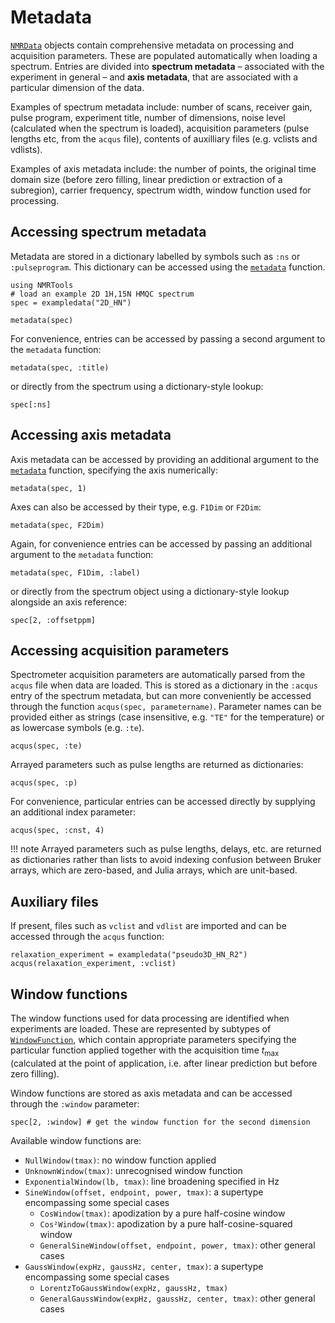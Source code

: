 # Metadata

[`NMRData`](@ref) objects contain comprehensive metadata on processing and acquisition parameters. These are populated automatically when loading a spectrum. Entries are divided into **spectrum metadata** – associated with the experiment in general – and **axis metadata**, that are associated with a particular dimension of the data.

Examples of spectrum metadata include: number of scans, receiver gain, pulse program, experiment title, number of dimensions, noise level (calculated when the spectrum is loaded), acquisition parameters (pulse lengths etc, from the `acqus` file), contents of auxilliary files (e.g. vclists and vdlists).

Examples of axis metadata include: the number of points, the original time domain size (before zero filling, linear prediction or extraction of a subregion), carrier frequency, spectrum width, window function used for processing.


## Accessing spectrum metadata

Metadata are stored in a dictionary labelled by symbols such as `:ns` or `:pulseprogram`. This dictionary can be accessed using the [`metadata`](@ref) function.

```@example 1
using NMRTools
# load an example 2D 1H,15N HMQC spectrum
spec = exampledata("2D_HN")

metadata(spec)
```

For convenience, entries can be accessed by passing a second argument to the `metadata` function:

```@example 1
metadata(spec, :title)
```

or directly from the spectrum using a dictionary-style lookup:

```@example 1
spec[:ns]
```

## Accessing axis metadata

Axis metadata can be accessed by providing an additional argument to the [`metadata`](@ref) function, specifying the axis numerically:

```@example 1
metadata(spec, 1)
```

Axes can also be accessed by their type, e.g. `F1Dim` or `F2Dim`:

```@example 1
metadata(spec, F2Dim)
```

Again, for convenience entries can be accessed by passing an additional argument to the `metadata` function:

```@example 1
metadata(spec, F1Dim, :label)
```

or directly from the spectrum object using a dictionary-style lookup alongside an axis reference:

```@example 1
spec[2, :offsetppm]
```


## Accessing acquisition parameters

Spectrometer acquisition parameters are automatically parsed from the `acqus` file when data are loaded. This is stored as a dictionary in the `:acqus` entry of the spectrum metadata, but can more conveniently be accessed through the function `acqus(spec, parametername)`. Parameter names can be provided either as strings (case insensitive, e.g. `"TE"` for the temperature) or as lowercase symbols (e.g. `:te`).

```@example 1
acqus(spec, :te)
```

Arrayed parameters such as pulse lengths are returned as dictionaries:

```@example 1
acqus(spec, :p)
```

For convenience, particular entries can be accessed directly by supplying an additional index parameter:

```@example 1
acqus(spec, :cnst, 4)
```

!!! note
    Arrayed parameters such as pulse lengths, delays, etc. are returned as dictionaries rather than lists to avoid indexing confusion between Bruker arrays, which are zero-based, and Julia arrays, which are unit-based.


## Auxiliary files

If present, files such as `vclist` and `vdlist` are imported and can be accessed through the `acqus` function:

```@example 1
relaxation_experiment = exampledata("pseudo3D_HN_R2")
acqus(relaxation_experiment, :vclist)
```


## Window functions

The window functions used for data processing are identified when experiments are loaded. These are represented by subtypes of [`WindowFunction`](@ref), which contain appropriate parameters specifying the particular function applied together with the acquisition time $t_\mathrm{max}$ (calculated at the point of application, i.e. after linear prediction but before zero filling).

Window functions are stored as axis metadata and can be accessed through the `:window` parameter:
```@example 1
spec[2, :window] # get the window function for the second dimension
```

Available window functions are:
- `NullWindow(tmax)`: no window function applied
- `UnknownWindow(tmax)`: unrecognised window function
- `ExponentialWindow(lb, tmax)`: line broadening specified in Hz
- `SineWindow(offset, endpoint, power, tmax)`: a supertype encompassing some special cases
    - `CosWindow(tmax)`: apodization by a pure half-cosine window
    - `Cos²Window(tmax)`: apodization by a pure half-cosine-squared window
    - `GeneralSineWindow(offset, endpoint, power, tmax)`: other general cases
- `GaussWindow(expHz, gaussHz, center, tmax)`: a supertype encompassing some special cases
    - `LorentzToGaussWindow(expHz, gaussHz, tmax)`
    - `GeneralGaussWindow(expHz, gaussHz, center, tmax)`: other general cases
